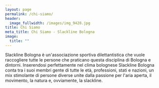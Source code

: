 ```yaml
---
layout: page
permalink: /chi-siamo/
header:
  image_fullwidth: /images/img_9428.jpg
title: Chi Siamo
meta_title: Chi Siamo - Slackline Bologna
image:
  title: ""
---
```

S﻿lackline Bologna è un'associazione sportiva dilettantistica che vuole raccogliere tutte le persone che praticano questa disciplina di Bologna e dintorni. Inserendosi perfettamente nel clima bolognese Slackline Bologna conta tra i suoi membri gente di tutte le età, professioni, stati e nazioni, un mix stimolante di persone diverse unite dalla passione per l'aria aperta, il movimento, la natura e, ovviamente, la slackline.